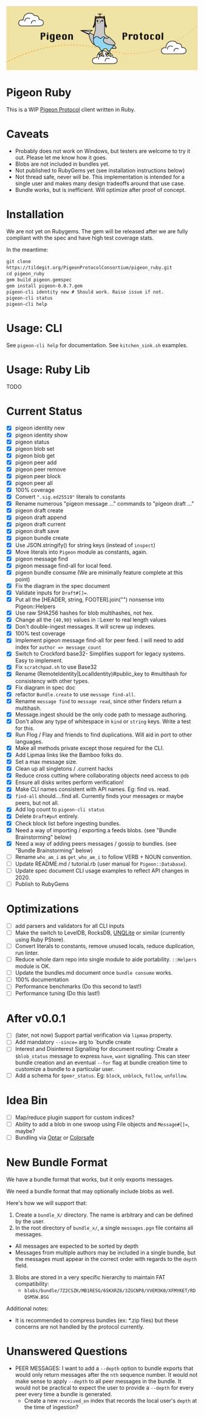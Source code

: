 ![](logo.png)

# Pigeon Ruby

This is a WIP [Pigeon Protocol](https://tildegit.org/PigeonProtocolConsortium/protocol_spec) client written in Ruby.

# Caveats

 * Probably does not work on Windows, but testers are welcome to try it out. Please let me know how it goes.
 * Blobs are not included in bundles yet.
 * Not published to RubyGems yet (see installation instructions below)
 * Not thread safe, never will be. This implementation is intended for a single user and makes many design tradeoffs around that use case.
 * Bundle works, but is inefficient. Will optimize after proof of concept.

# Installation

We are not yet on Rubygems. The gem will be released after we are fully compliant with the spec and have high test coverage stats.

In the meantime:

```
git clone https://tildegit.org/PigeonProtocolConsortium/pigeon_ruby.git
cd pigeon_ruby
gem build pigeon.gemspec
gem install pigeon-0.0.7.gem
pigeon-cli identity new # Should work. Raise issue if not.
pigeon-cli status
pigeon-cli help
```

# Usage: CLI

See `pigeon-cli help` for documentation.
See `kitchen_sink.sh` examples.

# Usage: Ruby Lib

TODO

# Current Status

 - [X] pigeon identity new
 - [X] pigeon identity show
 - [X] pigeon status
 - [X] pigeon blob set
 - [X] pigeon blob get
 - [X] pigeon peer add
 - [X] pigeon peer remove
 - [X] pigeon peer block
 - [X] pigeon peer all
 - [X] 100% coverage
 - [X] Convert `".sig.ed25519"` literals to constants
 - [X] Rename numerous "pigeon message ..." commands to "pigeon draft ..."
 - [X] pigeon draft create
 - [X] pigeon draft append
 - [X] pigeon draft current
 - [X] pigeon draft save
 - [X] pigeon bundle create
 - [X] Use JSON.stringify() for string keys (instead of `inspect`)
 - [X] Move literals into `Pigeon` module as constants, again.
 - [X] pigeon message find
 - [X] pigeon message find-all for local feed.
 - [X] pigeon bundle consume (We are minimally feature complete at this point)
 - [X] Fix the diagram in the spec document
 - [X] Validate inputs for `Draft#[]=`.
 - [X] Put all the [HEADER, string, FOOTER].join("") nonsense into Pigeon::Helpers
 - [X] Use raw SHA256 hashes for blob multihashes, not hex.
 - [X] Change all the `{40,90}` values in ::Lexer to real length values
 - [X] Don't double-ingest messages. It will screw up indexes.
 - [X] 100% test coverage
 - [X] Implement pigeon message find-all for peer feed. I will need to add index for `author => message_count`
 - [X] Switch to Crockford base32- Simplifies support for legacy systems. Easy to implement.
 - [X] Fix `scratchpad.sh` to use Base32
 - [X] Rename (RemoteIdentity|LocalIdentity)#public_key to #multihash for consistency with other types.
 - [X] Fix diagram in spec doc
 - [X] refactor `Bundle.create` to use `message find-all`.
 - [X] Rename `message find` to `message read`, since other finders return a multihash.
 - [X] Message.ingest should be the only code path to message authoring.
 - [X] Don't allow any type of whitespace in `kind` or `string` keys. Write a test for this.
 - [X] Run Flog / Flay and friends to find duplications. Will aid in port to other languages.
 - [X] Make all methods private except those required for the CLI.
 - [X] Add Lipmaa links like the Bamboo folks do.
 - [X] Set a max message size.
 - [X] Clean up all singletons / .current hacks
 - [X] Reduce cross cutting where collaborating objects need access to `@db`
 - [X] Ensure all disks writes perform verification!
 - [X] Make CLI names consistent with API names. Eg: find vs. read.
 - [X] `find-all` should....find all. Currently finds your messages or maybe peers, but not all.
 - [X] Add log count to `pigeon-cli status`
 - [X] Delete `Draft#put` entirely.
 - [X] Check block list before ingesting bundles.
 - [X] Need a way of importing / exporting a feeds blobs. (see "Bundle Brainstorming" below)
 - [X] Need a way of adding peers messages / gossip to bundles. (see "Bundle Brainstorming" below)
 - [ ] Rename `who_am_i` as `get_who_am_i` to follow VERB + NOUN convention.
 - [ ] Update README.md / tutorial.rb (user manual for `Pigeon::Database`).
 - [ ] Update spec document CLI usage examples to reflect API changes in 2020.
 - [ ] Publish to RubyGems

# Optimizations
 - [ ] add parsers and validators for all CLI inputs
 - [ ] Make the switch to LevelDB, RocksDB, [UNQLite](https://unqlite.org/features.html) or similar (currently using Ruby PStore).
 - [ ] Convert literals to constants, remove unused locals, reduce duplication, run linter.
 - [ ] Reduce whole darn repo into single module to aide portability. `::Helpers` module is OK.
 - [ ] Update the bundles.md document once `bundle consume` works.
 - [ ] 100% documentation
 - [ ] Performance benchmarks (Do this second to last!)
 - [ ] Performance tuning (Do this last!)

# After v0.0.1

 - [ ] (later, not now) Support partial verification via `lipmaa` property.
 - [ ] Add mandatory `--since=` arg to `bundle create
 - [ ] Interest and Disinterest Signalling for document routing: Create a `$blob_status` message to express `have`, `want` signalling. This can steer bundle creation and an eventual `--for` flag at bundle creation time to customize a bundle to a particular user.
 - [ ] Add a schema for `$peer_status`. Eg: `block`, `unblock`, `follow`, `unfollow`.

# Idea Bin

 - [ ] Map/reduce plugin support for custom indices?
 - [ ] Ability to add a blob in one swoop using File objects and `Message#[]=`, maybe?
 - [ ] Bundling via [Optar](http://ronja.twibright.com/optar/) or [Colorsafe](https://github.com/colorsafe/colorsafe)

# New Bundle Format

We have a bundle format that works, but it only exports messages.

We need a bundle format that may optionally include blobs as well.

Here's how we will support that:

1. Create a `bundle_X/` directory. The name is arbitrary and can be defined by the user.
2. In the root directory of `bundle_x/`, a single `messages.pgn` file contains all messages.
  * All messages are expected to be sorted by depth
  * Messages from multiple authors may be included in a single bundle, but the messages must appear in the correct order with regards to the `depth` field.
3. Blobs are stored in a very specific hierarchy to maintain FAT compatibility:
    * `blobs/bundle/7Z2CSZK/MB1RE5G/6SKXRZ6/3ZGCNP8/VVEM3K0/XFMYKET/RDQSM5W.BSG`

Additional notes:

 * It is recommended to compress bundles (ex: *.zip files) but these concerns are not handled by the protocol currently.

# Unanswered Questions

 * PEER MESSAGES: I want to add a `--depth` option to bundle exports that would only return messages after the `nth` sequence number. It would not make sense to apply `--depth` to all peer messages in the bundle. It would not be practical to expect the user to provide a `--depth` for every peer every time a bundle is generated.
   * Create a new `received_on` index that records the local user's `depth` at the time of ingestion?
